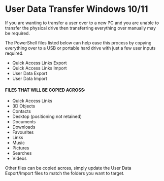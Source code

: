 # User Data Transfer Windows 10/11

If you are wanting to transfer a user over to a new PC and you are
unable to transfer the physical drive then transferring everything 
over manually may be required.

The PowerShell files listed below can help ease this process by copying
everything over to a USB or portable hard drive with just a few user 
inputs required.

- Quick Access Links Export
- Quick Access Links Import
- User Data Export
- User Data Import

#### FILES THAT WILL BE COPIED ACROSS:

- Quick Access Links
- 3D Objects
- Contacts
- Desktop (positioning not retained)
- Documents
- Downloads
- Favourites
- Links
- Music
- Pictures
- Searches
- Videos

Other files can be copied across, simply update the User Data Export/Import files to match the folders you want to target.

